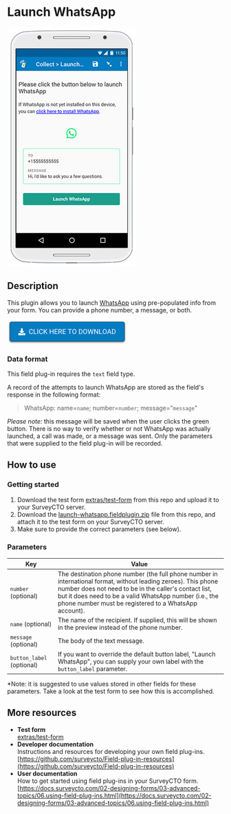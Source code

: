 # Launch WhatsApp

![Screenshot](extras/launch-whatsapp-screenshot.jpg)

## Description

This plugin allows you to launch [WhatsApp](https://www.whatsapp.com/) using pre-populated info from your form. You can provide a phone number, a message, or both. 

[![Download now](extras/download-button.png)](https://github.com/surveycto/launch-whatsapp/raw/master/launch-whatsapp.fieldplugin.zip)

### Data format

This field plug-in requires the `text` field type.

A record of the attempts to launch WhatsApp are stored as the field's response in the following format:
> WhatsApp: name=`name`; number=`number`; message="`message`"  

*Please note:* this message will be saved when the user clicks the green button. There is no way to verify whether or not WhatsApp was actually launched, a call was made, or a message was sent. Only the parameters that were supplied to the field plug-in will be recorded.

## How to use

### Getting started

1. Download the test form [extras/test-form](https://github.com/surveycto/launch-whatsapp/raw/master/extras/test-form/Launch%20WhatsApp.xlsx) from this repo and upload it to your SurveyCTO server.
1. Download the [launch-whatsapp.fieldplugin.zip](https://github.com/surveycto/launch-whatsapp/raw/master/launch-whatsapp.fieldplugin.zip) file from this repo, and attach it to the test form on your SurveyCTO server.
1. Make sure to provide the correct parameters (see below).

### Parameters

| Key | Value |
| --- | --- |
| `number` (optional) | The destination phone number (the full phone number in international format, without leading zeroes). This phone number does not need to be in the caller's contact list, but it does need to be a valid WhatsApp number (i.e., the phone number must be registered to a WhatsApp account).|
| `name` (optional) | The name of the recipient. If supplied, this will be shown in the preview instead of the phone number. 
| `message` (optional) | The body of the text message. |
| `button_label` (optional) | If you want to override the default button label, "Launch WhatsApp", you can supply your own label with the `button_label` parameter. |

*Note: it is suggested to use values stored in other fields for these parameters. Take a look at the test form to see how this is accomplished.

## More resources

* **Test form**  
[extras/test-form](https://github.com/surveycto/launch-whatsapp/raw/master/extras/test-form/Launch%20WhatsApp.xlsx)
* **Developer documentation**  
Instructions and resources for developing your own field plug-ins.  
[https://github.com/surveycto/Field-plug-in-resources](https://github.com/surveycto/Field-plug-in-resources)
* **User documentation**  
How to get started using field plug-ins in your SurveyCTO form.  
[https://docs.surveycto.com/02-designing-forms/03-advanced-topics/06.using-field-plug-ins.html](https://docs.surveycto.com/02-designing-forms/03-advanced-topics/06.using-field-plug-ins.html)
